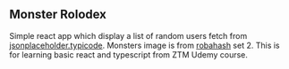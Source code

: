 ## Monster Rolodex

Simple react app which display a list of random users fetch from [jsonplaceholder.typicode](https://jsonplaceholder.typicode.com/).
Monsters image is from [robahash](https://robohash.org/) set 2. This is for learning basic react and typescript from ZTM Udemy course.
